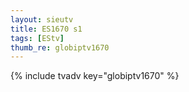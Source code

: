 ```yaml
--- 
layout: sieutv
title: ES1670 s1
tags: [EStv]
thumb_re: globiptv1670
---
```

{% include tvadv key="globiptv1670" %} 
